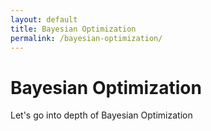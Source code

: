 ```yaml
---
layout: default
title: Bayesian Optimization
permalink: /bayesian-optimization/
---
```


# Bayesian Optimization
Let's go into depth of Bayesian Optimization
